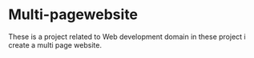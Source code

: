 # Multi-pagewebsite
These is  a project related to Web development domain  in these project i create a multi  page website.
